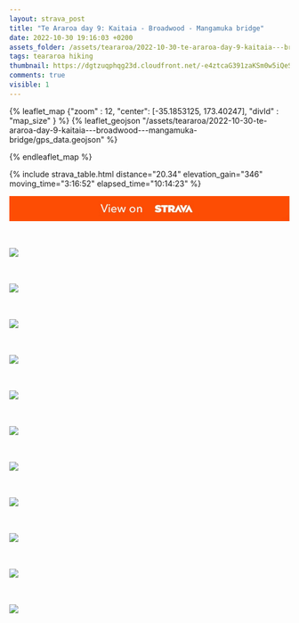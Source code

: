 ```yaml
---
layout: strava_post
title: "Te Araroa day 9: Kaitaia - Broadwood - Mangamuka bridge"
date: 2022-10-30 19:16:03 +0200
assets_folder: /assets/teararoa/2022-10-30-te-araroa-day-9-kaitaia---broadwood---mangamuka-bridge
tags: teararoa hiking
thumbnail: https://dgtzuqphqg23d.cloudfront.net/-e4ztcaG391zaKSm0w5iQeS6BKpEkDWhOZxq5M7jq_Q-1024x768.jpg
comments: true
visible: 1
---
```



{% leaflet_map {"zoom" : 12,
                  "center": [-35.1853125, 173.40247],
                 "divId" : "map_size" } %}
    {% leaflet_geojson "/assets/teararoa/2022-10-30-te-araroa-day-9-kaitaia---broadwood---mangamuka-bridge/gps_data.geojson" %}

{% endleaflet_map %}





{% include strava_table.html distance="20.34" elevation_gain="346" moving_time="3:16:52" elapsed_time="10:14:23" %}

[![](/assets/strava.jpg)](https://www.strava.com/activities/8055802389)


<br />

![](https://dgtzuqphqg23d.cloudfront.net/-e4ztcaG391zaKSm0w5iQeS6BKpEkDWhOZxq5M7jq_Q-1024x768.jpg)


<br />

![](https://dgtzuqphqg23d.cloudfront.net/x9AgegCiMgE36sA0jlk5qpngF03R4Ml_yKJdrZjNFUI-768x1024.jpg)


<br />

![](https://dgtzuqphqg23d.cloudfront.net/HIiG72QgEGQ5j0DTje9Uk_Lorrr8zvbWoPBLawUscQE-768x1024.jpg)


<br />

![](https://dgtzuqphqg23d.cloudfront.net/6gHTPNI6jjMmRaZA-aZZFgqsiYNvqMMlOKAWEFlMLL8-768x1024.jpg)


<br />

![](https://dgtzuqphqg23d.cloudfront.net/sVfHdWua5ZR1vVTwMKA3Zx0I244GGIr53LcfaI8Q3yk-1024x768.jpg)


<br />

![](https://dgtzuqphqg23d.cloudfront.net/va1V_ejvmAfGyrC0rS7Vl2RsrTaHU404vOfyJSjsK_U-1024x768.jpg)


<br />

![](https://dgtzuqphqg23d.cloudfront.net/wuEdwjgb1dPtY2zofCBaTW5pt9bjohiZ4joRJbLP8aA-768x1024.jpg)


<br />

![](https://dgtzuqphqg23d.cloudfront.net/xInFdK9F1scjGgKyHG1_TqJ17S6Hhv8kIFSURfsgIeU-768x1024.jpg)


<br />

![](https://dgtzuqphqg23d.cloudfront.net/LAPl8LT-Io95daus5aBiRhtugoQLVcocN7MC9fGYzeE-768x1024.jpg)


<br />

![](https://dgtzuqphqg23d.cloudfront.net/NZTaiYDWOhHIF8_7hfk3G4MS4uwJmAAzSpj28USzt8s-1024x768.jpg)


<br />

![](https://dgtzuqphqg23d.cloudfront.net/5n61C_IWTTcQHrkMeMkbAY5GL3wwc2IRZQWH5RuT0qY-768x1024.jpg)
